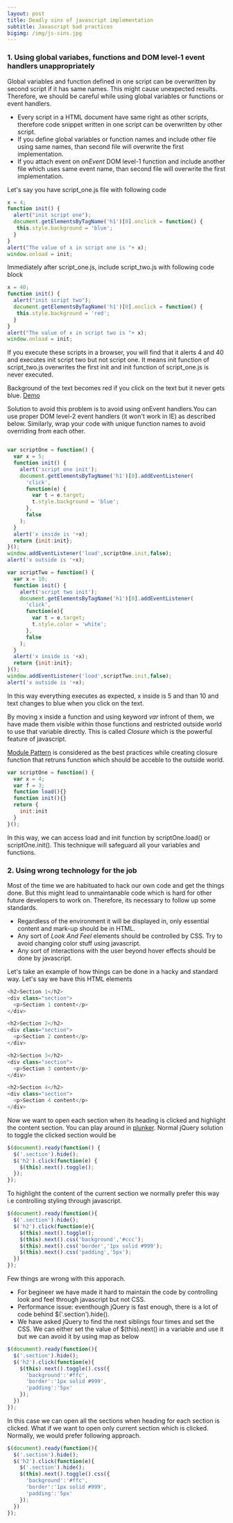 ```yaml
---
layout: post
title: Deadly sins of javascript implementation
subtitle: Javascript bad practices
bigimg: /img/js-sins.jpg
---
```


### 1. Using global variabes, functions and DOM level-1 event handlers unappropriately
Global variables and function defined in one script can be overwritten by second script if it has same names.
This might cause unexpected results. Therefore, we should be careful while using global variables or functions or event handlers.  

  * Every script in a HTML document have same right as other scripts, therefore code snippet written in one script can  be overwritten by other script.
  * If you define global variables or function names and include other file using same names, than second file will overwrite the first implementation.
  * If you attach event on _onEvent_ DOM level-1 function and include another file which uses same event name, than second file will overwrite the first implementation.

Let's say you have script_one.js file with following code

```javascript
x = 4;
function init() {
  alert("init script one");
  document.getElementsByTagName('h1')[0].onclick = function() {
   this.style.background = 'blue';
  }
}
alert("The value of x in script one is "+ x);
window.onload = init;
```
Immediately after script_one.js, include script_two.js with following code block  

```javascript
x = 40;
function init() {
  alert("init script two");
  document.getElementsByTagName('h1')[0].onclick = function() {
   this.style.background = 'red';
  }
}
alert("The value of x in script two is "+ x);
window.onload = init;
```
If you execute these scripts in a browser, you will find that it alerts 4 and 40 and executes init script two but not script one. It means init function of script_two.js overwrites the first init and init function of script_one.js is never executed.

Background of the text becomes red if you click on the text but it never gets blue. [Demo](https://plnkr.co/edit/EWe7gjcPZkSJ4MkHabq2)

Solution to avoid this problem is to avoid using onEvent handlers.You can use proper DOM level-2 event handlers (it won't work in IE) as described below. Similarly, wrap your code with unique function names to avoid overriding from each other.

```javascript

var scriptOne = function() {
  var x = 5;
  function init() {
    alert('script one init');
    document.getElementsByTagName('h1')[0].addEventListener(
      'click',
      function(e) {
        var t = e.target;
        t.style.background = 'blue';
      },
      false
    );
  }
  alert('x inside is '+x);
  return {init:init};
}();
window.addEventListener('load',scriptOne.init,false);
alert('x outside is '+x);

var scriptTwo = function() {
  var x = 10;
  function init() {
    alert('script two init');
    document.getElementsByTagName('h1')[0].addEventListener(
      'click',
      function(e){
        var t = e.target;
        t.style.color = 'white';
      },
      false
    );
  }
  alert('x inside is '+x);
  return {init:init};
}();
window.addEventListener('load',scriptTwo.init,false);
alert('x outside is '+x);
```

In this way everything executes as expected, x inside is 5 and than 10 and text changes to blue when you click on the text.

By moving x inside a function and using keyword _var_ infront of them, we have made them visible within those functions and restricted outside world to use that variable directly. This is called _Closure_ which is the powerful feature of javascript.

[Module Pattern](http://www.christianheilmann.com/2007/07/24/show-love-to-the-module-pattern/) is considered as the best practices while creating closure function that retruns function which should be acceble to the outside world.

```javascript
var scriptOne = function() {
  var x = 4;
  var f = 3;
  function load(){}
  function init(){}
  return {
    init:init
  } 
}();
```
In this way, we can access load and init function by scriptOne.load() or scriptOne.init(). This technique will safeguard all your variables and functions. 

### 2. Using wrong technology for the job
Most of the time we are habituated to hack our own code and get the things done. But this might lead to unmaintanable code which is hard for other future developers to work on. Therefore, its necessary to follow up some standards.

* Regardless of the environment it will be displayed in, only essential content and mark-up should be in HTML.
* Any sort of _Look And Feel_ elements should be controlled by CSS. Try to avoid changing color stuff using javascript.
* Any sort of interactions with the user beyond hover effects  should be done by javascript.

Let's take an example of how things can be done in a hacky and standard way. Let's say we have this HTML elements

```javascript
<h2>Section 1</h2>
<div class="section">
  <p>Section 1 content</p>
</div>

<h2>Section 2</h2>
<div class="section">
  <p>Section 2 content</p>
</div>

<h2>Section 3</h2>
<div class="section">
  <p>Section 3 content</p>
</div>

<h2>Section 4</h2>
<div class="section">
  <p>Section 4 content</p>
</div>
```
Now we want to open each section when its heading is clicked and highlight the content section. You can play around in [plunker](https://plnkr.co/edit/vGt2r9MNRGwii5Lg4VAv).
Normal jQuery solution to toggle the clicked section would be

```javascript
$(document).ready(function() {
  $('.section').hide();
  $('h2').click(function(e) {
    $(this).next().toggle();
  });
});
```

To highlight the content of the current section we normally prefer this way i.e controlling styling through javascript.

```javascript
$(document).ready(function(){
  $('.section').hide();
  $('h2').click(function(e){
    $(this).next().toggle();
    $(this).next().css('background','#ccc');
    $(this).next().css('border','1px solid #999');
    $(this).next().css('padding','5px');
  })
});
```
Few things are wrong with this apporach.

* For begineer we have made it hard to maintain the code by controlling look and feel through javascript but not CSS.
* Performance issue: eventhough jQuery is fast enough, there is a lot of code behind $('.section').hide().
* We have asked jQuery to find the next siblings four times and set the CSS. We can either set the value of $(this).next() in a variable and use it but we can avoid it by using map as below

```javascript
$(document).ready(function(){
  $('.section').hide();
  $('h2').click(function(e){
    $(this).next().toggle().css({
      'background':'#ffc',
      'border':'1px solid #999',
      'padding':'5px'
    });
  })
});
```
In this case we can open all the sections when heading for each section is clicked. What if we want to open only current section which is clicked. Normally, we would prefer following approach.
```javascript
$(document).ready(function(){
  $('.section').hide();
  $('h2').click(function(e){
    $('.section').hide();
    $(this).next().toggle().css({
      'background':'#ffc',
      'border':'1px solid #999',
      'padding':'5px'
    });
  })
});

```







